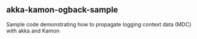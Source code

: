 ## akka-kamon-ogback-sample ##

Sample code demonstrating how to propagate logging context data (MDC) with akka and Kamon


